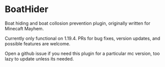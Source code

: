 # BoatHider
Boat hiding and boat collosion prevention plugin, originally written for Minecaft Mayhem. 

Currently only functional on 1.19.4.
PRs for bug fixes, version updates, and possible features are welcome.

Open a github issue if you need this plugin for a particular mc version, too lazy to update unless its needed.
